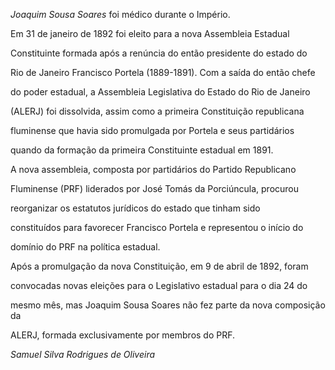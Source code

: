 

*Joaquim Sousa Soares* foi médico durante o Império.



Em 31 de janeiro de 1892 foi eleito para a nova Assembleia Estadual

Constituinte formada após a renúncia do então presidente do estado do

Rio de Janeiro Francisco Portela (1889-1891). Com a saída do então chefe

do poder estadual, a Assembleia Legislativa do Estado do Rio de Janeiro

(ALERJ) foi dissolvida, assim como a primeira Constituição republicana

fluminense que havia sido promulgada por Portela e seus partidários

quando da formação da primeira Constituinte estadual em 1891.



A nova assembleia, composta por partidários do Partido Republicano

Fluminense (PRF) liderados por José Tomás da Porciúncula, procurou

reorganizar os estatutos jurídicos do estado que tinham sido

constituídos para favorecer Francisco Portela e representou o início do

domínio do PRF na política estadual.



Após a promulgação da nova Constituição, em 9 de abril de 1892, foram

convocadas novas eleições para o Legislativo estadual para o dia 24 do

mesmo mês, mas Joaquim Sousa Soares não fez parte da nova composição da

ALERJ, formada exclusivamente por membros do PRF.



*Samuel Silva Rodrigues de Oliveira*



